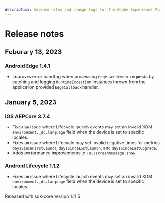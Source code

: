 ```yaml
---
description: Release notes and change logs for the Adobe Experience Platform Mobile SDKs.
---
```


# Release notes

## Feburary 13, 2023

### Android Edge 1.4.1

* Improves error handling when processing `Edge.sendEvent` requests by catching and logging `RuntimeException` instances thrown from the application provided `EdgeCallback` handler.

## January 5, 2023

### iOS AEPCore 3.7.4

* Fixes an issue where Lifecycle launch events may set an invalid XDM `environment._dc.language` field when the device is set to specific locales.
* Fixes an issue where Lifecycle may set invalid negative times for metrics `daysSinceFirstLaunch`, `daysSinceLastLaunch`, and `daysSinceLastUpgrade`.
* Adds performance improvements to `FullscreenMessage.show`.

### Android Lifecycle 1.1.2

* Fixes an issue where Lifecycle launch events may set an invalid XDM `environment._dc.language` field when the device is set to specific locales.

Released with sdk-core version 1.11.5
